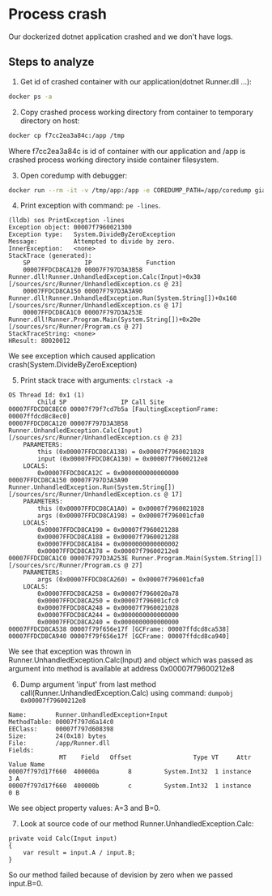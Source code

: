 # Process crash
Our dockerized dotnet application crashed and we don't have logs.

## Steps to analyze
1. Get id of crashed container with our application(dotnet Runner.dll ...):
```bash
docker ps -a
```

2. Copy crashed process working directory from container to temporary directory on host:
```bash
docker cp f7cc2ea3a84c:/app /tmp
```
Where f7cc2ea3a84c is id of container with our application and /app is crashed process working directory inside container filesystem.

3. Open coredump with debugger:
```bash
docker run --rm -it -v /tmp/app:/app -e COREDUMP_PATH=/app/coredump giammin/lldb-netcore
```

4. Print exception with command: `pe -lines`.
```
(lldb) sos PrintException -lines
Exception object: 00007f7960021300
Exception type:   System.DivideByZeroException
Message:          Attempted to divide by zero.
InnerException:   <none>
StackTrace (generated):
    SP               IP               Function
    00007FFDCD8CA120 00007F797D3A3B58 Runner.dll!Runner.UnhandledException.Calc(Input)+0x38 [/sources/src/Runner/UnhandledException.cs @ 23]
    00007FFDCD8CA150 00007F797D3A3A90 Runner.dll!Runner.UnhandledException.Run(System.String[])+0x160 [/sources/src/Runner/UnhandledException.cs @ 17]
    00007FFDCD8CA1C0 00007F797D3A253E Runner.dll!Runner.Program.Main(System.String[])+0x20e [/sources/src/Runner/Program.cs @ 27]
StackTraceString: <none>
HResult: 80020012
```
We see exception which caused application crash(System.DivideByZeroException)

5. Print stack trace with arguments: `clrstack -a`
```
OS Thread Id: 0x1 (1)
        Child SP               IP Call Site
00007FFDCD8C8EC0 00007f79f7cd7b5a [FaultingExceptionFrame: 00007ffdcd8c8ec0]
00007FFDCD8CA120 00007F797D3A3B58 Runner.UnhandledException.Calc(Input) [/sources/src/Runner/UnhandledException.cs @ 23]
    PARAMETERS:
        this (0x00007FFDCD8CA138) = 0x00007f7960021028
        input (0x00007FFDCD8CA130) = 0x00007f79600212e8
    LOCALS:
        0x00007FFDCD8CA12C = 0x0000000000000000
00007FFDCD8CA150 00007F797D3A3A90 Runner.UnhandledException.Run(System.String[]) [/sources/src/Runner/UnhandledException.cs @ 17]
    PARAMETERS:
        this (0x00007FFDCD8CA1A0) = 0x00007f7960021028
        args (0x00007FFDCD8CA198) = 0x00007f796001cfa0
    LOCALS:
        0x00007FFDCD8CA190 = 0x00007f7960021288
        0x00007FFDCD8CA188 = 0x00007f7960021288
        0x00007FFDCD8CA184 = 0x0000000000000002
        0x00007FFDCD8CA178 = 0x00007f79600212e8
00007FFDCD8CA1C0 00007F797D3A253E Runner.Program.Main(System.String[]) [/sources/src/Runner/Program.cs @ 27]
    PARAMETERS:
        args (0x00007FFDCD8CA260) = 0x00007f796001cfa0
    LOCALS:
        0x00007FFDCD8CA258 = 0x00007f7960020a78
        0x00007FFDCD8CA250 = 0x00007f796001cfc0
        0x00007FFDCD8CA248 = 0x00007f7960021028
        0x00007FFDCD8CA244 = 0x0000000000000000
        0x00007FFDCD8CA240 = 0x0000000000000000
00007FFDCD8CA538 00007f79f656e17f [GCFrame: 00007ffdcd8ca538]
00007FFDCD8CA940 00007f79f656e17f [GCFrame: 00007ffdcd8ca940]
```
We see that exception was thrown in Runner.UnhandledException.Calc(Input) and object which was passed as argument into method is available at address 0x00007f79600212e8

6. Dump argument 'input' from last method call(Runner.UnhandledException.Calc) using command: `dumpobj 0x00007f79600212e8`
```
Name:        Runner.UnhandledException+Input
MethodTable: 00007f797d6a14c0
EEClass:     00007f797d608398
Size:        24(0x18) bytes
File:        /app/Runner.dll
Fields:
              MT    Field   Offset                 Type VT     Attr            Value Name
00007f797d17f660  400000a        8         System.Int32  1 instance                3 A
00007f797d17f660  400000b        c         System.Int32  1 instance                0 B
```
We see object property values: A=3 and B=0.

7. Look at source code of our method Runner.UnhandledException.Calc:
```
private void Calc(Input input)
{
    var result = input.A / input.B;
}
```
So our method failed because of devision by zero when we passed input.B=0.

